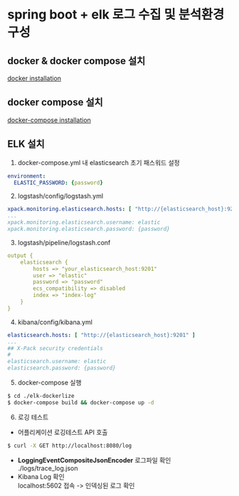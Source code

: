 # spring boot + elk 로그 수집 및 분석환경 구성

## docker & docker compose 설치
[docker installation](https://docs.docker.com/engine/install/)

## docker compose 설치
[docker-compose installation](https://docs.docker.com/compose/install/)

## ELK 설치
1. docker-compose.yml 내 elasticsearch 초기 패스워드 설정
```yml
environment:
  ELASTIC_PASSWORD: {password}
```

2. logstash/config/logstash.yml
```yml
xpack.monitoring.elasticsearch.hosts: [ "http://{elasticsearch_host}:9201" ]
...
xpack.monitoring.elasticsearch.username: elastic
xpack.monitoring.elasticsearch.password: {password}
```

3. logstash/pipeline/logstash.conf
```yml
output {
	elasticsearch {
		hosts => "your_elasticsearch_host:9201"
		user => "elastic"
		password => "password"
		ecs_compatibility => disabled
		index => "index-log"
	}
}
```

4. kibana/config/kibana.yml
```yml
elasticsearch.hosts: [ "http://{elasticsearch_host}:9201" ]
...
## X-Pack security credentials
#
elasticsearch.username: elastic
elasticsearch.password: {password}
```

5. docker-compose 실행
```bash
$ cd ./elk-dockerlize
$ docker-compose build && docker-compose up -d
```

6. 로깅 테스트
- 어플리케이션 로깅테스트 API 호출
```bash
$ curl -X GET http://localhost:8080/log
```
- **LoggingEventCompositeJsonEncoder** 로그파일 확인  
  ./logs/trace_log.json
- Kibana Log 확인  
  localhost:5602 접속 -> 인덱싱된 로그 확인